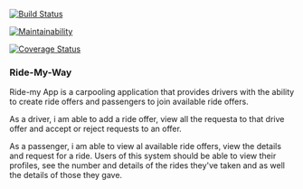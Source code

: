 
[![Build Status](https://travis-ci.org/Estaer/Ride_my_way_API.svg?branch=develop)](https://travis-ci.org/Estaer/Ride_my_way_API)

[![Maintainability](https://api.codeclimate.com/v1/badges/d2a46e47a2692ba42333/maintainability)](https://codeclimate.com/github/Estaer/Ride_my_way_API/maintainability)

[![Coverage Status](https://coveralls.io/repos/github/Estaer/Ride_my_way_API/badge.svg)](https://coveralls.io/github/Estaer/Ride_my_way_API)

### Ride-My-Way

Ride-my App is a carpooling application that provides drivers with the ability to create ride offers
and passengers to join available ride offers.

As a driver, i am able to add a ride offer, view all the requesta to that drive offer and accept or 
reject requests to an offer.

As a passenger, i am able to view al available ride offers, view the details and request for a ride.
Users of this system should be able to view their profiles, see the number and details of the rides they've taken 
and as well the details of those they gave.

